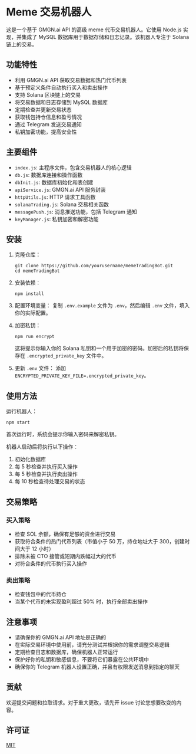 # Meme 交易机器人

这是一个基于 GMGN.ai API 的高级 meme 代币交易机器人。它使用 Node.js 实现，并集成了 MySQL 数据库用于数据存储和日志记录。该机器人专注于 Solana 链上的交易。

## 功能特性

- 利用 GMGN.ai API 获取交易数据和热门代币列表
- 基于预定义条件自动执行买入和卖出操作
- 支持 Solana 区块链上的交易
- 将交易数据和日志存储到 MySQL 数据库
- 定期检查并更新交易状态
- 获取钱包持仓信息和盈亏情况
- 通过 Telegram 发送交易通知
- 私钥加密功能，提高安全性

## 主要组件

- `index.js`: 主程序文件，包含交易机器人的核心逻辑
- `db.js`: 数据库连接和操作函数
- `dbInit.js`: 数据库初始化和表创建
- `apiService.js`: GMGN.ai API 服务封装
- `httpUtils.js`: HTTP 请求工具函数
- `solanaTrading.js`: Solana 交易相关函数
- `messagePush.js`: 消息推送功能，包括 Telegram 通知
- `keyManager.js`: 私钥加密和解密功能

## 安装

1. 克隆仓库：
   ```
   git clone https://github.com/yourusername/memeTradingBot.git
   cd memeTradingBot
   ```

2. 安装依赖：
   ```
   npm install
   ```

3. 配置环境变量：
   复制 `.env.example` 文件为 `.env`，然后编辑 `.env` 文件，填入你的实际配置。

4. 加密私钥：
   ```
   npm run encrypt
   ```
   这将提示你输入你的 Solana 私钥和一个用于加密的密码。加密后的私钥将保存在 `.encrypted_private_key` 文件中。

5. 更新 `.env` 文件：
   添加 `ENCRYPTED_PRIVATE_KEY_FILE=.encrypted_private_key`。

## 使用方法

运行机器人：

```
npm start
```

首次运行时，系统会提示你输入密码来解密私钥。

机器人启动后将执行以下操作：

1. 初始化数据库
2. 每 5 秒检查并执行买入操作
3. 每 5 秒检查并执行卖出操作
4. 每 10 秒检查待处理交易的状态

## 交易策略

### 买入策略
- 检查 SOL 余额，确保有足够的资金进行交易
- 获取符合条件的热门代币列表（市值小于 50 万，持仓地址大于 300，创建时间大于 12 小时）
- 排除未被 CTO 接管或短期内跌幅过大的代币
- 对符合条件的代币执行买入操作

### 卖出策略
- 检查钱包中的代币持仓
- 当某个代币的未实现盈利超过 50% 时，执行全部卖出操作

## 注意事项

- 请确保你的 GMGN.ai API 地址是正确的
- 在实际交易环境中使用前，请充分测试并根据你的需求调整交易逻辑
- 定期检查日志和数据库，确保机器人正常运行
- 保护好你的私钥和敏感信息，不要将它们暴露在公共环境中
- 确保你的 Telegram 机器人设置正确，并且有权限发送消息到指定的聊天

## 贡献

欢迎提交问题和拉取请求。对于重大更改，请先开 issue 讨论您想要改变的内容。

## 许可证

[MIT](https://choosealicense.com/licenses/mit/)